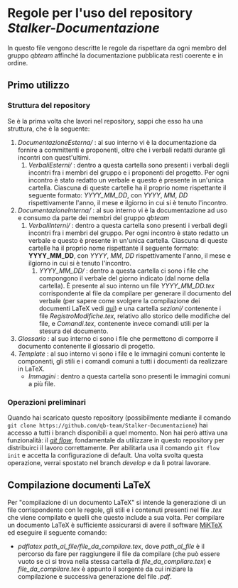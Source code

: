 # Regole per l'uso del repository *Stalker-Documentazione*
In questo file vengono descritte le regole da rispettare da ogni membro del gruppo *qbteam* affinché la documentazione pubblicata resti coerente e in ordine.

## Primo utilizzo
### Struttura del repository
Se è la prima volta che lavori nel repository, sappi che esso ha una struttura, che è la seguente:
1. *DocumentazioneEsterna/* : al suo interno vi è la documentazione da fornire a committenti e proponenti, oltre che i verbali redatti durante gli incontri con quest'ultimi.
    1. *VerbaliEsterni/* : dentro a questa cartella sono presenti i verbali degli incontri fra i membri del gruppo e i proponenti del progetto. Per ogni incontro è stato redatto un verbale e questo è presente in un'unica cartella. Ciascuna di queste cartelle ha il proprio nome rispettante il seguente formato: *YYYY_MM_DD*, con *YYYY*, *MM*, *DD* rispettivamente l'anno, il mese e ilgiorno in cui si è tenuto l'incontro.
2. *DocumentazioneInterna/* : al suo interno vi è la documentazione ad uso e consumo da parte dei membri del gruppo *qbteam* 
    1. *VerbaliInterni/* : dentro a questa cartella sono presenti i verbali degli incontri fra i membri del gruppo. Per ogni incontro è stato redatto un verbale e questo è presente in un'unica cartella. Ciascuna di queste cartelle ha il proprio nome rispettante il seguente formato: **YYYY_MM_DD**, con *YYYY*, *MM*, *DD* rispettivamente l'anno, il mese e ilgiorno in cui si è tenuto l'incontro.
        1. *YYYY_MM_DD/* : dentro a questa cartella ci sono i file che compongono il verbale del giorno indicato (dal nome della cartella). È presente al suo interno un file *YYYY_MM_DD.tex* corrispondente al file da compilare per generare il documento del verbale (per sapere come svolgere la compilazione dei documenti LaTeX vedi [qui](#Compilazione-documenti-LaTeX)) e una cartella *sezioni/* contenente i file *RegistroModifiche.tex*, relativo allo storico delle modifiche del file, e *Comandi.tex*, contenente invece comandi utili per la stesura del documento.
3. *Glossario* : al suo interno ci sono i file che permettono di comporre il documento contenente il glossario di progetto.
4. *Template* : al suo interno vi sono i file e le immagini comuni contente le componenti, gli stili e i comandi comuni a tutti i documenti da realizzare in LaTeX.
    - *Immagini* : dentro a questa cartella sono presenti le immagini comuni a più file.
### Operazioni preliminari
Quando hai scaricato questo repository (possibilmente mediante il comando `git clone https://github.com/qb-team/Stalker-Documentazione`) hai accesso a tutti i branch disponibili a quel momento. Non hai però attiva una funzionalità: il [*git flow*](https://danielkummer.github.io/git-flow-cheatsheet/index.it_IT.html), fondamentale da utilizzare in questo repository per distribuirci il lavoro correttamente.
Per abilitarla usa il comando `git flow init` e accetta la configurazione di default.
Una volta svolta questa operazione, verrai spostato nel branch *develop* e da lì potrai lavorare.

## Compilazione documenti LaTeX
Per "compilazione di un documento LaTeX" si intende la generazione di un file corrispondente con le regole, gli stili e i contenuti presenti nel file *.tex* che viene compilato e quelli che questo include a sua volta.
Per compilare un documento LaTeX è sufficiente assicurarsi di avere il software [MiKTeX](https://miktex.org/) ed eseguire il seguente comando:
- *pdflatex path_al_file/file_da_compilare.tex*, dove *path_al_file* è il percorso da fare per raggiungere il file da compilare (che può essere vuoto se ci si trova nella stessa cartella di *file_da_compilare.tex*) e *file_da_compilare.tex* è appunto il sorgente da cui iniziare la compilazione e successiva generazione del file *.pdf*.